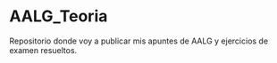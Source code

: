 # AALG_Teoria
Repositorio donde voy a publicar mis apuntes de AALG y ejercicios de examen resueltos.
